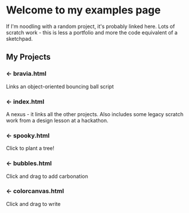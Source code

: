 Welcome to my examples page
=================

If I'm noodling with a random project, it's probably linked here. Lots of scratch work - this is less a portfolio and more the code equivalent of a sketchpad. 

My Projects
------------

### ← bravia.html

Links an object-oriented bouncing ball script

### ← index.html

A nexus - it links all the other projects. Also includes some legacy scratch work from a design lesson at a hackathon.

### ← spooky.html

Click to plant a tree!

### ← bubbles.html

Click and drag to add carbonation

### ← colorcanvas.html

Click and drag to write